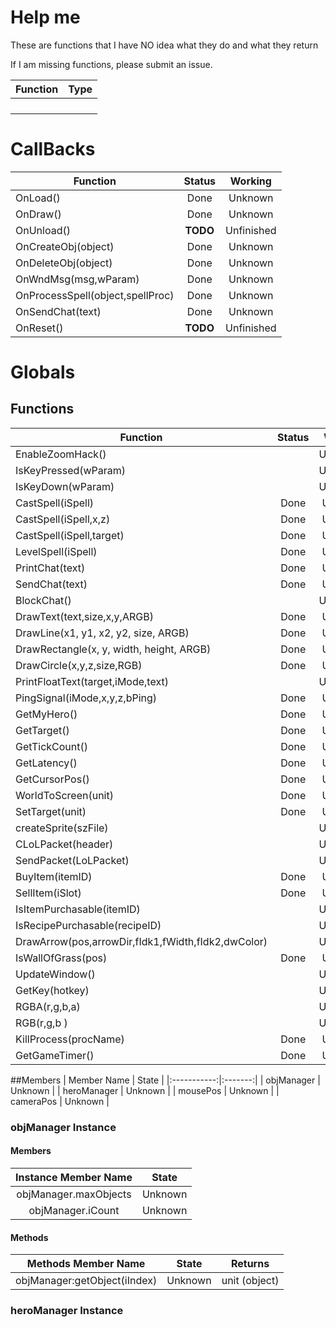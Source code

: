 # Help me
These are functions that I have NO idea what they do and what they return

If I am missing functions, please submit an issue.

| Function                         | Type |
|----------------------------------|:----:|
|                                  |      |
|                                  |      |
|                                  |      |
|                                  |      |

# CallBacks
| Function                         |  Status  | Working    |
| -------------------------------- |:--------:|:----------:|
| OnLoad()                         |Done      | Unknown    |
| OnDraw()                         |Done      | Unknown    |
| OnUnload()                       |**TODO**  | Unfinished |
| OnCreateObj(object)              |Done      | Unknown    |
| OnDeleteObj(object)              |Done      | Unknown    |
| OnWndMsg(msg,wParam)             |Done      | Unknown    |
| OnProcessSpell(object,spellProc) |Done      | Unknown    |
| OnSendChat(text)                 |Done      | Unknown    |
| OnReset()                        |**TODO**  | Unfinished |

# Globals
## Functions
| Function                                            |  Status  | Working    |
| --------------------------------------------------- |:--------:|:----------:|
| EnableZoomHack()                                    |          | Unfinished |
| IsKeyPressed(wParam)                                |          | Unfinished |
| IsKeyDown(wParam)                                   |          | Unfinished |
| CastSpell(iSpell)                                   |Done      |Unknown     |
| CastSpell(iSpell,x,z)                               |Done      |Unknown     |
| CastSpell(iSpell,target)                            |Done      |Unknown     |
| LevelSpell(iSpell)                                  |Done      |Unknown     |
| PrintChat(text)                                     |Done      |Unknown     |
| SendChat(text)                                      |Done      |Unknown     |
| BlockChat()                                         |          | Unfinished |
| DrawText(text,size,x,y,ARGB)                        |Done      |Unknown     |
| DrawLine(x1, y1, x2, y2, size, ARGB)                |Done      |Unknown     |
| DrawRectangle(x, y, width, height, ARGB)            |Done      |Unknown     |
| DrawCircle(x,y,z,size,RGB)                          |Done      |Unknown     |
| PrintFloatText(target,iMode,text)                   |          | Unfinished |
| PingSignal(iMode,x,y,z,bPing)                       |Done      |Unknown     |
| GetMyHero()                                         |Done      |Unknown     |
| GetTarget()                                         |Done      |Unknown     |
| GetTickCount()                                      |Done      |Unknown     |
| GetLatency()                                        |Done      |Unknown     |
| GetCursorPos()                                      |Done      |Unknown     |
| WorldToScreen(unit)                                 |Done      |Unknown     |
| SetTarget(unit)                                     |Done      |Unknown     |
| createSprite(szFile)                                |          | Unfinished |
| CLoLPacket(header)                                  |          | Unfinished |
| SendPacket(LoLPacket)                               |          | Unfinished |
| BuyItem(itemID)                                     |Done      |Unknown     |
| SellItem(iSlot)                                     |Done      |Unknown     |
| IsItemPurchasable(itemID)                           |          | Unfinished |
| IsRecipePurchasable(recipeID)                       |          | Unfinished |
| DrawArrow(pos,arrowDir,fIdk1,fWidth,fIdk2,dwColor)  |          | Unfinished |
| IsWallOfGrass(pos)                                  |Done      |Unknown     |
| UpdateWindow()                                      |          | Unfinished |
| GetKey(hotkey)                                      |          | Unfinished |
| RGBA(r,g,b,a)                                       |          | Unfinished |
| RGB(r,g,b )                                         |          | Unfinished |
| KillProcess(procName)                               |Done      |Unknown     |
| GetGameTimer()                                      |Done      |Unknown     |

<!--|                                                     |          |            |-->
##Members
| Member Name |  State  |
|:-----------:|:-------:|
| objManager  | Unknown |
| heroManager | Unknown |
| mousePos    | Unknown |
| cameraPos   | Unknown |

### objManager Instance
#### Members
| Instance Member Name |  State  |
|:--------------------:|:-------:|
|objManager.maxObjects | Unknown |
|objManager.iCount     | Unknown |

#### Methods
| Methods Member Name         |  State  | Returns     |
|:---------------------------:|:-------:|:-----------:|
|objManager:getObject(iIndex) | Unknown |unit (object)|

### heroManager Instance
